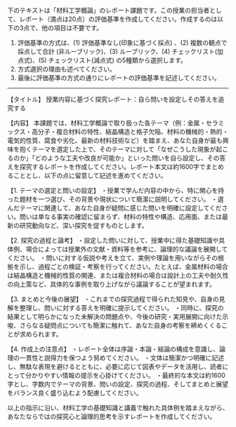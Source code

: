 下のテキストは「材料工学概論」のレポート課題です。この授業の担当者として、レポート（満点は20点）の評価基準を作成してください。作成するのは以下の3点で、他の項目は不要です。

1. 評価基準の方式は、(1) 評価基準なし(印象に基づく採点) 、(2) 複数の観点で採点して合計  (非ルーブリック)、(3) ルーブリック、(4) チェックリスト(加点式)、(5) チェックリスト(減点式) の5種類から選択します。
2. 方式選択の理由も述べてください。
3. 最後に評価基準の方式の通りにレポートの評価基準を記述してください。

---------------------------------------
【タイトル】
授業内容に基づく探究レポート：自ら問いを設定しその答えを追究する

【内容】
本課題では、材料工学概論で取り扱った各テーマ（例：金属・セラミックス・高分子・複合材料の特性、結晶構造と格子欠陥、材料の機械的・熱的・電気的性質、腐食や劣化、最新の材料技術など）を踏まえ、あなた自身が最も興味を抱くテーマを選定した上で、そのテーマに対して「なぜこうした現象が起こるのか」「どのような工夫や改良が可能か」といった問いを自ら設定し、その答えを探究するレポートを作成してください。レポート本文は約1600字でまとめることとし、以下の点に留意して記述を進めてください。

【1. テーマの選定と問いの設定】
・授業で学んだ内容の中から、特に関心を持った題材を一つ選び、その背景や現状について簡潔に説明してください。
・選んだテーマに関連して、あなた自身が疑問に感じた問いを明確に設定してください。問いは単なる事実の確認に留まらず、材料の特性や構造、応用面、または最新の研究動向など、深い探究を促すものとします。

【2. 探究の過程と論考】
・設定した問いに対して、授業中に得た基礎知識や具体例、場合によっては授業外の文献・資料等を参考に、論理的な議論を展開してください。
・問いに対する仮説や考えを立て、実例や理論を用いながらその根拠を示し、過程ごとの検証・考察を行ってください。たとえば、金属材料の場合は結晶構造と機械的性質の関連、または複合材料の場合は設計上の工夫や耐久性の向上策など、具体的な事例を取り上げながら議論することが望まれます。

【3. まとめと今後の展望】
・これまでの探究過程で得られた知見や、自身の見解を整理し、問いに対する答えを明確に提示してください。
・同時に、探究の結果として明らかになった未解決の問題点や、今後の研究・実用展開に向けた示唆、さらなる疑問点についても簡潔に触れて、あなた自身の考察を締めくくることが求められます。

【4. 作成上の注意点】
・レポート全体は序論・本論・結論の構成を意識し、論理の一貫性と説得力を保つよう努めてください。
・文体は簡潔かつ明確に記述し、無駄な表現を避けるとともに、必要に応じて図表やデータを活用し、読者にとって分かりやすい情報の提示を心掛けてください。
・最終的な本文は約1600字とし、字数内でテーマの背景、問いの設定、探究の過程、そしてまとめと展望をバランス良く盛り込むよう配慮してください。

以上の指示に沿い、材料工学の基礎知識と講義で触れた具体例を踏まえながら、あなたならではの探究心と論理的思考を示すレポートを作成してください。